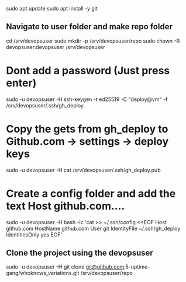 sudo apt update
sudo apt install -y git

## Navigate to user folder and make repo folder
cd /srv/devopsuser
sudo mkdir -p /srv/devopsuser/repo
sudo chown -R devopsuser:devopsuser /srv/devopsuser

# Dont add a password (Just press enter)
sudo -u devopsuser -H ssh-keygen -t ed25519 -C "deploy@vm" -f /srv/devopsuser/.ssh/gh_deploy

# Copy the gets from gh_deploy to Github.com -> settings -> deploy keys
sudo -u devopsuser -H cat /srv/devopsuser/.ssh/gh_deploy.pub

# Create a config folder and add the text Host github.com....
sudo -u devopsuser -H bash -lc 'cat >> ~/.ssh/config <<EOF
Host github.com
  HostName github.com
  User git
  IdentityFile ~/.ssh/gh_deploy
  IdentitiesOnly yes
EOF'

## Clone the project using the devopsuser
sudo -u devopsuser -H git clone git@github.com:5-uptime-gang/whoknows_variations.git /srv/devopsuser/repo